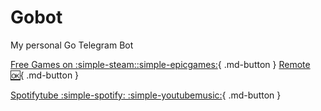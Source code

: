 # Gobot
My personal Go Telegram Bot

[Free Games on :simple-steam::simple-epicgames:](freegames.md){ .md-button }
[Remote :ok:](freegames.md){ .md-button }

[Spotifytube :simple-spotify: :simple-youtubemusic:](spotifytube.md){ .md-button }

